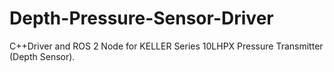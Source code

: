 # Depth-Pressure-Sensor-Driver
C++Driver and ROS 2 Node for KELLER Series 10LHPX Pressure Transmitter (Depth Sensor).
